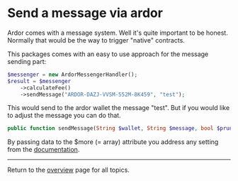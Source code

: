 # Send a message via ardor
Ardor comes with a message system. Well it's quite important to be honest. Normally that would be the way to trigger "native" contracts.

This packages comes with an easy to use approach for the message sending part:

```php
$messenger = new ArdorMessengerHandler();        
$result = $messenger
    ->calculateFee()
    ->sendMessage("ARDOR-DAZJ-VVSM-552M-8K459", "test");
```

This would send to the ardor wallet the message "test".
But if you would like to adjust the message you can do that.

```php
public function sendMessage(String $wallet, String $message, bool $prunable = true, array $more = [])
```
By passing data to the $more (= array) attribute you address any setting from the [documentation](https://ardordocs.jelurida.com/Messages#Send_Message).

---
Return to the [overview](../overview.md) page for all topics.